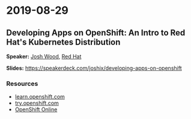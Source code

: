 # 2019-08-29

## Developing Apps on OpenShift: An Intro to Red Hat's Kubernetes Distribution
**Speaker:** [Josh Wood][josh], [Red Hat][rht]

**Slides:** https://speakerdeck.com/joshix/developing-apps-on-openshift

### Resources
* [learn.openshift.com][learn.]
* [try.openshift.com][try.]
* [OpenShift Online][OSO]


[josh]: http://joshix.com
[learn.]: https://learn.openshift.com/
[OSO]: https://www.openshift.com/products/online/
[rht]: https://redhat.com
[try.]: https://try.openshift.com
